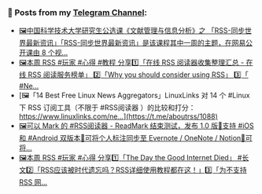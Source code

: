 ### 📰 Posts from my [Telegram Channel](https://t.me/s/aboutrss):
<!-- BLOG-POST-LIST:START -->
- [🖼中国科学技术大学研究生公选课《文献管理与信息分析》之 「RSS-同步世界最新资讯」「RSS-同步世界最新资讯」是该课程其中一周的主题，在网易公开课由 8 个视...](https://t.me/aboutrss/1090)
- [🖼本周 RSS #玩家 #心得 #教程 分享1️⃣「在线 RSS 阅读器收集整理汇总 - 在线 RSS 阅读服务榜单」 2️⃣「Why you should consider using RSS」 3️⃣「 #Ne...](https://t.me/aboutrss/1089)
- [🖼「14 Best Free Linux News Aggregators」LinuxLinks 对 14 个 #Linux 下 RSS 订阅工具（不限于 #RSS阅读器 ）的比较和打分：https://www.linuxlinks.com/ne...](https://t.me/aboutrss/1088)
- [🖼可以 Mark 的 #RSS阅读器 - ReadMark 结束测试，发布 1.0 版🔸支持 #iOS 和 #Android 双版本🔸可将个人标注同步至 Evernote / OneNote / Notion🔸可将...](https://t.me/aboutrss/1087)
- [🖼本周 RSS #玩家 #心得 分享1️⃣「The Day the Good Internet Died」 #长文2️⃣「RSS应该被时代遗忘吗？RSS详细使用教程都在这！」3️⃣「为不支持 RSS 网...](https://t.me/aboutrss/1086)
<!-- BLOG-POST-LIST:END -->

<!--
**AboutRSS/AboutRSS** is a ✨ _special_ ✨ repository because its `README.md` (this file) appears on your GitHub profile.

Here are some ideas to get you started:

- 🔭 I’m currently working on ...
- 🌱 I’m currently learning ...
- 👯 I’m looking to collaborate on ...
- 🤔 I’m looking for help with ...
- 💬 Ask me about ...
- 📫 How to reach me: ...
- 😄 Pronouns: ...
- ⚡ Fun fact: ...
-->
